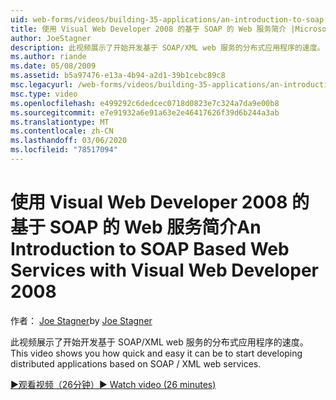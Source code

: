 ```yaml
---
uid: web-forms/videos/building-35-applications/an-introduction-to-soap-based-web-services-with-visual-web-developer-2008
title: 使用 Visual Web Developer 2008 的基于 SOAP 的 Web 服务简介 |Microsoft Docs
author: JoeStagner
description: 此视频展示了开始开发基于 SOAP/XML web 服务的分布式应用程序的速度。
ms.author: riande
ms.date: 05/08/2009
ms.assetid: b5a97476-e13a-4b94-a2d1-39b1cebc89c8
msc.legacyurl: /web-forms/videos/building-35-applications/an-introduction-to-soap-based-web-services-with-visual-web-developer-2008
msc.type: video
ms.openlocfilehash: e499292c6dedcec0718d0823e7c324a7da9e00b8
ms.sourcegitcommit: e7e91932a6e91a63e2e46417626f39d6b244a3ab
ms.translationtype: MT
ms.contentlocale: zh-CN
ms.lasthandoff: 03/06/2020
ms.locfileid: "78517094"
---
```

# <a name="an-introduction-to-soap-based-web-services-with-visual-web-developer-2008"></a><span data-ttu-id="01c39-103">使用 Visual Web Developer 2008 的基于 SOAP 的 Web 服务简介</span><span class="sxs-lookup"><span data-stu-id="01c39-103">An Introduction to SOAP Based Web Services with Visual Web Developer 2008</span></span>

<span data-ttu-id="01c39-104">作者： [Joe Stagner](https://github.com/JoeStagner)</span><span class="sxs-lookup"><span data-stu-id="01c39-104">by [Joe Stagner](https://github.com/JoeStagner)</span></span>

<span data-ttu-id="01c39-105">此视频展示了开始开发基于 SOAP/XML web 服务的分布式应用程序的速度。</span><span class="sxs-lookup"><span data-stu-id="01c39-105">This video shows you how quick and easy it can be to start developing distributed applications based on SOAP / XML web services.</span></span>

[<span data-ttu-id="01c39-106">&#9654;观看视频（26分钟）</span><span class="sxs-lookup"><span data-stu-id="01c39-106">&#9654; Watch video (26 minutes)</span></span>](https://channel9.msdn.com/Blogs/ASP-NET-Site-Videos/an-introduction-to-soap-based-web-services-with-visual-web-developer-2008)
